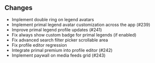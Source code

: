 ## Changes
- Implement double ring on legend avatars
- Implement primal legend avatar customization across the app (#239)
- Improve primal legend profile updates (#241)
- Fix always show custom badge for primal legends (if enabled)
- Fix advanced search filter picker scrollable area
- Fix profile editor regression
- Integrate primal premium into profile editor (#242)
- Implement paywall on media feeds grid (#243)